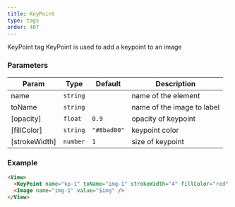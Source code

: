 ```yaml
---
title: KeyPoint
type: tags
order: 407
---
```


KeyPoint tag
KeyPoint is used to add a keypoint to an image

### Parameters

| Param | Type | Default | Description |
| --- | --- | --- | --- |
| name | <code>string</code> |  | name of the element |
| toName | <code>string</code> |  | name of the image to label |
| [opacity] | <code>float</code> | <code>0.9</code> | opacity of keypoint |
| [fillColor] | <code>string</code> | <code>&quot;#8bad00&quot;</code> | keypoint color |
| [strokeWidth] | <code>number</code> | <code>1</code> | size of keypoint |

### Example
```html
<View>
  <KeyPoint name="kp-1" toName="img-1" strokeWidth="4" fillColor="red" />
  <Image name="img-1" value="$img" />
</View>
```
